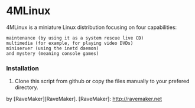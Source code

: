 4MLinux
=======

4MLinux is a miniature Linux distribution focusing on four capabilities:

	maintenance (by using it as a system rescue live CD)
	multimedia (for example, for playing video DVDs)
	miniserver (using the inetd daemon)
	and mystery (meaning console games)

### Installation

1. Clone this script from github or copy the files manually to your prefered directory.

by [RaveMaker][RaveMaker].
[RaveMaker]: http://ravemaker.net
